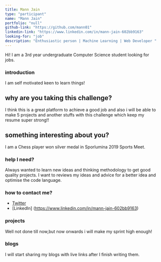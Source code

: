 ```yaml
---
title: Mann Jain
type: "participant"
name: "Mann Jain"
portfolio: "null"
github-link: "https://github.com/mann01"
linkedin-link: "https://www.linkedin.com/in/mann-jain-602bb9163"
looking-for: "job"
description: "Enthusiastic person | Machine Learning | Web Developer "
---
```



Hi! I am a 3rd year undergraduate Computer Science student looking for jobs. 
### introduction

I am self motivated keen to learn things! 

## why are you taking this challenge?

I think this is a great platform to achieve a good job and also i will be able to make 5 projects and another stuffs 
with this challenge which keep my resume super strong!!

## something interesting about you?
I am a Chess player won silver medal in Sporlumina 2019 Sports Meet.


### help I need?


Always wanted to learn new ideas and thinking methodology to get good quality projects.
I want to reviews my ideas and advice for a better idea and optimise the code language.

### how to contact me?

- [Twitter](https://twitter.com/MannJai87408763)
- [LinkedIn] (https://www.linkedin.com/in/mann-jain-602bb9163)

### projects


Well not done till now,but now onwards i will make my sprint high enough!
### blogs

I will start sharing my blogs with live links after I finish writing them.

